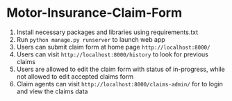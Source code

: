 # Motor-Insurance-Claim-Form
1. Install necessary packages and libraries using requirements.txt
2. Run `python manage.py runserver` to launch web app
3. Users can submit claim form at home page `http://localhost:8000/`
4. Users can visit `http://localhost:8000/history` to look for previous claims
5. Users are allowed to edit the claim form with status of in-progress, while not allowed to edit accepted claims form
6. Claim agents can visit `http://localhost:8000/claims-admin/` for to login and view the claims data
